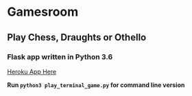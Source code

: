 # Gamesroom

## Play Chess, Draughts or Othello

### Flask app written in Python 3.6 

[Heroku App Here](https://gamesroom.herokuapp.com/)

**Run `python3 play_terminal_game.py` for command line version**

